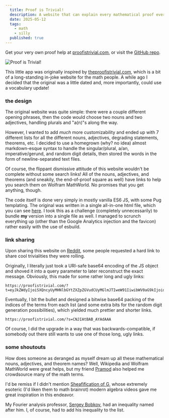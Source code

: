 ```yaml
---
  title: Proof is Trivial!
  description: A website that can explain every mathematical proof ever.
  date: 2025-05-12
  tags:
    - math
    - silly
  published: true
---
```


Get your very own proof help at [proofistrivial.com](https://proofistrivial.com), or visit the [GitHub repo](https://github.com/mhuang03/pftrivial).

![Proof is Trivial!](/img/trivial.png)

This little app was originally inspired by [theproofistrivial.com](https://www.theproofistrivial.com/), which is a bit of a long-standing in-joke website for the math people. A while ago I decided that the original was a little dated and, more importantly, could use a vocabulary update!

### the design

The original website was quite simple: there were a couple different opening phrases, then the code would choose two nouns and two adjectives, handling plurals and "a(n)"s along the way.

However, I wanted to add _much_ more customizability and ended up with 7 different lists for all the different nouns, adjectives, degrading statements, theorems, etc. I decided to use a homegrown (why? no idea) almost markdown-esque syntax to handle the singular/plural, a/an, imperative/gerund, and random digit details, then stored the words in the form of newline-separated text files.

Of course, the flippant dismissive attitude of this website wouldn't be complete without some search links! All of the nouns, adjectives, and theorems (and sneakily, the end-of-proof square as well) have links to help you search them on Wolfram MathWorld. No promises that you get anything, though.

The code itself is done very simply in mostly vanilla ES6 JS, with some Pug templating. The original was written in a single all-in-one html file, which you can see [here](https://github.com/alangpierce/TheProofIsTrivial). I took this as a challenge (completely unnecessarily) to bundle **my** version into a single file as well. I managed to scrunch everything up (other than the Google Analytics injection and the favicon) rather easily with the use of esbuild.

### link sharing

Upon sharing this website on [Reddit](https://www.reddit.com/r/math/comments/1k6hbvi/proof_is_trivial/), some people requested a hard link to share cool trivialities they were rolling.

Originally, I literally just took a URI-safe base64 encoding of the JS object and shoved it into a query parameter to later reconstruct the exact message. Obviously, this made for some rather long and ugly links:

```
https://proofistrivial.com/?t=eyJkZWdyIjoiSXQncyUyMHNlbGYtZXZpZGVudCUyMGlmJTIweW91IiwibWV0aG9kIjoidHJhbnNmb3JtJTIwaXQlMjBpbnRvIiwiYWRqMSI6ImluZGlzY3JldGUiLCJhZGoxVm93ZWwiOnRydWUsImNvbnQiOiJhY3RpbmclMjBvbiUyMHRoZSIsIm5vdW4xIjoibW9kdWxlIiwiYWRqMiI6Imh5cGVyYm9saWMiLCJub3VuMiI6IkxpZSUyMGFsZ2VicmFzIiwidXNlIjoidXNlIiwidGhtIjoiRnJldWRlbnRoYWwlMjBzdXNwZW5zaW9uJTIwdGhlb3JlbSIsInRobU5vVGhlIjpmYWxzZX0%3D
```

Eventually, I bit the bullet and designed a bitwise base64 packing of the indices of the terms from each list (and some extra bits for the random digit generation possibilities), which yielded much prettier and shorter links.

```
https://proofistrivial.com/?s=CNJIAtBAB_AYAdAAA
```

Of course, I did the upgrade in a way that was backwards-compatible, if somebody out there still wants to use one of those long, ugly links.

### some shoutouts

How does someone as deranged as myself dream up all these mathematical nouns, adjectives, and theorem names? Well, Wikipedia and Wolfram MathWorld were great helps, but my friend [Pramod](https://www.pramodna.com) also helped me crowdsource many of the math terms.

I'd be remiss if I didn't mention [Sheafification of G](https://www.youtube.com/@SheafificationOfG), whose extremely esoteric (I'd liken them to math brainrot) modern algebra videos gave me great inspiration in this endeavor.

My Fourier analysis professor, [Sergey Bobkov](https://cse.umn.edu/math/sergey-bobkov), had an inequality named after him. I, of course, had to add his inequality to the list.
